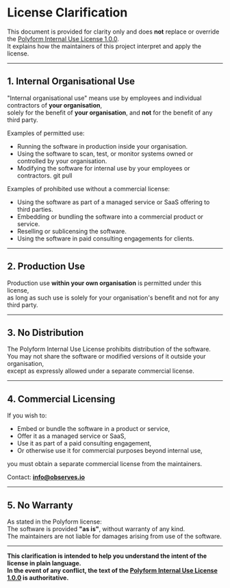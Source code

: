 # License Clarification

This document is provided for clarity only and does **not** replace or override the [Polyform Internal Use License 1.0.0](LICENSE).  
It explains how the maintainers of this project interpret and apply the license.

---

## 1. Internal Organisational Use

"Internal organisational use" means use by employees and individual contractors of **your organisation**,  
solely for the benefit of **your organisation**, and **not** for the benefit of any third party.

Examples of permitted use:

- Running the software in production inside your organisation.
- Using the software to scan, test, or monitor systems owned or controlled by your organisation.
- Modifying the software for internal use by your employees or contractors.
git pull

Examples of prohibited use without a commercial license:

- Using the software as part of a managed service or SaaS offering to third parties.
- Embedding or bundling the software into a commercial product or service.
- Reselling or sublicensing the software.
- Using the software in paid consulting engagements for clients.

---

## 2. Production Use

Production use **within your own organisation** is permitted under this license,  
as long as such use is solely for your organisation's benefit and not for any third party.

---

## 3. No Distribution

The Polyform Internal Use License prohibits distribution of the software.  
You may not share the software or modified versions of it outside your organisation,  
except as expressly allowed under a separate commercial license.

---

## 4. Commercial Licensing

If you wish to:

- Embed or bundle the software in a product or service,
- Offer it as a managed service or SaaS,
- Use it as part of a paid consulting engagement,
- Or otherwise use it for commercial purposes beyond internal use,

you must obtain a separate commercial license from the maintainers.

Contact: **info@observes.io**

---

## 5. No Warranty

As stated in the Polyform license:  
The software is provided **"as is"**, without warranty of any kind.  
The maintainers are not liable for damages arising from use of the software.

---

**This clarification is intended to help you understand the intent of the license in plain language.  
In the event of any conflict, the text of the [Polyform Internal Use License 1.0.0](LICENSE) is authoritative.**

